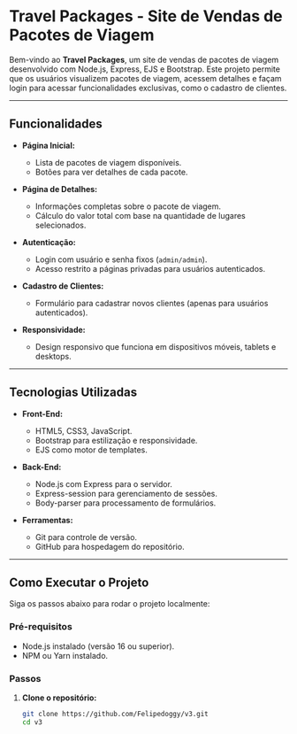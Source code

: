 # Travel Packages - Site de Vendas de Pacotes de Viagem

Bem-vindo ao **Travel Packages**, um site de vendas de pacotes de viagem desenvolvido com Node.js, Express, EJS e Bootstrap. Este projeto permite que os usuários visualizem pacotes de viagem, acessem detalhes e façam login para acessar funcionalidades exclusivas, como o cadastro de clientes.

---

## Funcionalidades

- **Página Inicial:**
  - Lista de pacotes de viagem disponíveis.
  - Botões para ver detalhes de cada pacote.

- **Página de Detalhes:**
  - Informações completas sobre o pacote de viagem.
  - Cálculo do valor total com base na quantidade de lugares selecionados.

- **Autenticação:**
  - Login com usuário e senha fixos (`admin/admin`).
  - Acesso restrito a páginas privadas para usuários autenticados.

- **Cadastro de Clientes:**
  - Formulário para cadastrar novos clientes (apenas para usuários autenticados).

- **Responsividade:**
  - Design responsivo que funciona em dispositivos móveis, tablets e  desktops.

---

## Tecnologias Utilizadas

- **Front-End:**
  - HTML5, CSS3, JavaScript.
  - Bootstrap para estilização e responsividade.
  - EJS como motor de templates.

- **Back-End:**
  - Node.js com Express para o servidor.
  - Express-session para gerenciamento de sessões.
  - Body-parser para processamento de formulários.

- **Ferramentas:**
  - Git para controle de versão.
  - GitHub para hospedagem do repositório.

---

## Como Executar o Projeto

Siga os passos abaixo para rodar o projeto localmente:

### Pré-requisitos

- Node.js instalado (versão 16 ou superior).
- NPM ou Yarn instalado.

### Passos

1. **Clone o repositório:**
   ```bash
   git clone https://github.com/Felipedoggy/v3.git
   cd v3
